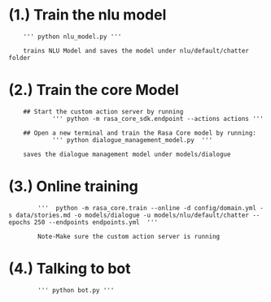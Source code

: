 # (1.) Train the nlu model
		''' python nlu_model.py '''
		
		trains NLU Model and saves the model under nlu/default/chatter folder 
		

# (2.) Train the core Model
		## Start the custom action server by running
				''' python -m rasa_core_sdk.endpoint --actions actions '''
				
		## Open a new terminal and train the Rasa Core model by running:
				''' python dialogue_management_model.py  '''
		
		saves the dialogue management model under models/dialogue
				
# (3.) Online training
			'''  python -m rasa_core.train --online -d config/domain.yml -s data/stories.md -o models/dialogue -u models/nlu/default/chatter --epochs 250 --endpoints endpoints.yml  '''
			
			Note-Make sure the custom action server is running
			
# (4.) Talking to bot
			''' python bot.py '''